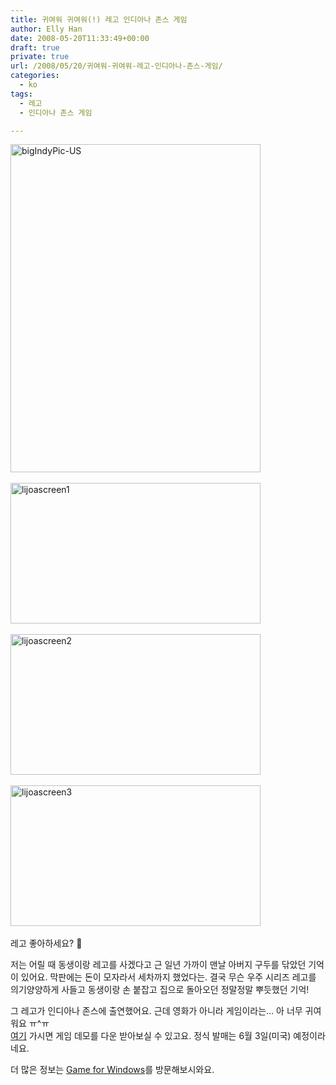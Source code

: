 ```yaml
---
title: 귀여워 귀여워(!) 레고 인디아나 존스 게임
author: Elly Han
date: 2008-05-20T11:33:49+00:00
draft: true
private: true
url: /2008/05/20/귀여워-귀여워-레고-인디아나-존스-게임/
categories:
  - ko
tags:
  - 레고
  - 인디아나 존스 게임

---
```

<p align="left">
  <img style="border:0 none;" alt="bigIndyPic-US" src="https://i2.wp.com/ellyhan.cafe24.com/wp-content/uploads/2008/05/xnm95xr85c.jpg?resize=400%2C525" border="0" height="525" width="400"  data-recalc-dims="1" />&nbsp;
</p>

<p align="left">
  <img style="border:0 none;" alt="lijoascreen1" src="https://i1.wp.com/ellyhan.cafe24.com/wp-content/uploads/2008/05/xbyabudb8j.jpg?resize=400%2C225" border="0" height="225" width="400"  data-recalc-dims="1" />&nbsp;
</p>

<p align="left">
  <img style="border:0 none;" alt="lijoascreen2" src="https://i1.wp.com/ellyhan.cafe24.com/wp-content/uploads/2008/05/xrkqy0qv80.jpg?resize=400%2C225" border="0" height="225" width="400"  data-recalc-dims="1" />&nbsp;
</p>

<p align="left">
  <img style="border:0 none;" alt="lijoascreen3" src="https://i1.wp.com/ellyhan.cafe24.com/wp-content/uploads/2008/05/xaspq0gy6t.jpg?resize=400%2C225" border="0" height="225" width="400"  data-recalc-dims="1" />&nbsp;
</p>

<p align="left">
  레고 좋아하세요? 🙂
</p>

<p align="left">
  저는 어릴 때 동생이랑 레고를 사겠다고 근 일년 가까이 맨날 아버지 구두를 닦았던 기억이 있어요. 막판에는 돈이 모자라서 세차까지 했었다는. 결국 무슨 우주 시리즈 레고를 의기양양하게 사들고 동생이랑 손 붙잡고 집으로 돌아오던 정말정말 뿌듯했던 기억!
</p>

<p align="left">
  그 레고가 인디아나 존스에 출연했어요. 근데 영화가 아니라 게임이라는&#8230; 아 너무 귀여워요 ㅠ^ㅠ <br /><a href="http://go.microsoft.com/?linkid=8879546">여기</a> 가시면 게임 데모를 다운 받아보실 수 있고요. 정식 발매는 6월 3일(미국) 예정이라네요.
</p>

<p align="left">
  더 많은 정보는 <a href="http://www.gamesforwindows.com/en-US/Games/Pages/LEGOIndianaJonesOA-b.aspx">Game for Windows</a>를 방문해보시와요.
</p>